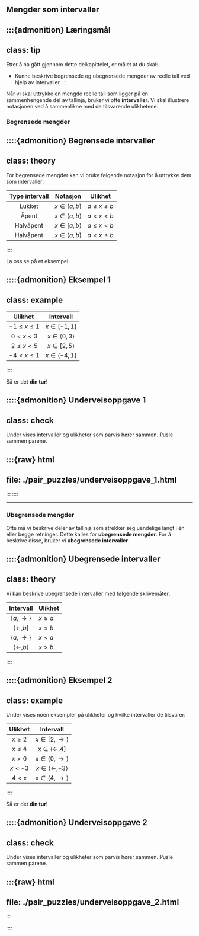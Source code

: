 
## Mengder som intervaller

:::{admonition} Læringsmål
---
class: tip
---
Etter å ha gått gjennom dette delkapittelet, er målet at du skal:
* Kunne beskrive begrensede og ubegrensede mengder av reelle tall ved hjelp av intervaller.
:::


Når vi skal uttrykke en mengde reelle tall som ligger på en sammenhengende del av tallinja, bruker vi ofte **intervaller**. Vi skal illustrere notasjonen ved å sammenlikne med de tilsvarende ulikhetene.

### Begrensede mengder

::::{admonition} Begrensede intervaller
---
class: theory
---

For begrensede mengder kan vi bruke følgende notasjon for å uttrykke dem som intervaller:


| Type intervall | Notasjon | Ulikhet |
| :---: | :---: | :---: |
| Lukket | $x \in [a, b]$ | $a \leq x \leq b$ |
| Åpent | $x \in \langle a, b\rangle$ | $a < x < b$ |
| Halvåpent | $x \in [a, b\rangle$| $a \leq x < b$ |
| Halvåpent | $x \in \langle a, b]$| $a < x \leq b$ |

::::

La oss se på et eksempel:


::::{admonition} Eksempel 1
---
class: example
---

| Ulikhet | Intervall |
|:---:|:---:|
| $-1 \leq x \leq 1$ | $x\in [-1, 1]$ |
| $0 < x < 3$ | $x\in \langle 0, 3\rangle$ |
| $2 \leq x < 5$ | $x\in [2, 5\rangle$ |
| $-4 < x \leq 1$ | $x\in \langle -4, 1]$ |

::::

Så er det **din tur**!

::::{admonition} Underveisoppgave 1
---
class: check
---
Under vises intervaller og ulikheter som parvis hører sammen. Pusle sammen parene.

:::{raw} html
---
file: ./pair_puzzles/underveisoppgave_1.html
---
:::
::::

<!-- ::::{admonition} Underveisoppgave 1
---
class: check
---
Skriv av og fyll ut tabellen under:

| Ulikhet | Intervall |
|:---:|:---:|
| $-1 < x \leq 3$ | |
| | $x\in \langle 1, 6]$ |
| $0 \leq x < 2$ |  |
| | $x\in \left[-\dfrac{1}{3}, 1\right\rangle$ |
| $-2 \leq x \leq 4$ |  |


:::{admonition} Fasit
---
class: answer, dropdown
---

| Ulikhet | Intervall |
|:---:|:---:|
| $-1 < x \leq 3$ | $x \in \langle -1, 3]$ |
| $1 < x \leq 6$ | $x\in \langle 1, 6]$ |
| $0 \leq x < 2$ | $x \in [0, 2\rangle$ |
| $-\dfrac{1}{3} \leq x < 1$ | $x\in \left[-\dfrac{1}{3}, 1\right\rangle$ |
| $-2 \leq x \leq 4$ |  $x \in [-2, 4]$ |

:::
:::: -->


---

### Ubegrensede mengder
Ofte må vi beskrive deler av tallinja som strekker seg uendelige langt i én eller begge retninger. Dette kalles for **ubegrensede mengder**. For å beskrive disse, bruker vi **ubegrensede intervaller**.


::::{admonition} Ubegrensede intervaller
---
class: theory
---
Vi kan beskrive ubegrensede intervaller med følgende skrivemåter:


| Intervall | Ulikhet |
| :---: | --- |
| $[a, \to\rangle$ | $x \geq a$ |
| $\langle \gets, b]$ | $x \leq b$ |
| $\langle a, \to\rangle$ | $x < a$|
| $\langle \gets, b\rangle$ | $x > b$ |

::::


::::{admonition} Eksempel 2
---
class: example
---
Under vises noen eksempler på ulikheter og hvilke intervaller de tilsvarer:

| Ulikhet | Intervall |
| :---: | :---: |
| $x \geq 2$ | $x\in [2, \to\rangle$ |
| $x \leq 4$ | $x\in \langle \gets, 4]$ |
| $x > 0$ | $x\in \langle 0, \to\rangle$ |
| $x < -3$ | $x\in \langle \gets, -3\rangle$ |
| $4 < x$ | $x \in \langle 4, \to\rangle$ |


::::

Så er det **din tur**!

::::{admonition} Underveisoppgave 2
---
class: check
---
Under vises intervaller og ulikheter som parvis hører sammen. Pusle sammen parene.

:::{raw} html
---
file: ./pair_puzzles/underveisoppgave_2.html
---
:::

::::

<!-- ::::{admonition} Underveisoppgave 2
---
class: check
---
Skriv av og fyll ut tabellen under:


| Ulikhet | Intervall |
|:---:|:---:|
| $x \geq 0$ | |
| | $x\in \langle \gets, 3]$ |
| $x > 2$ |  |
| | $x\in \left\langle -\dfrac{1}{2}, \to\right\rangle$ |
| $x \leq 1$ |  |

:::{admonition} Fasit
---
class: answer, dropdown
---

| Ulikhet | Intervall |
|:---:|:---:|
| $x \geq 0$ | $x \in [0, \to \rangle$ |
| $x \leq 3$ | $x\in \langle \gets, 3]$ |
| $x > 2$ | $x \in \langle 2, \to \rangle$ |
| $x > -\dfrac{1}{2}$ | $x\in \left\langle -\dfrac{1}{2}, \to\right\rangle$ |
| $x \leq 1$ | $x \in \langle \gets, 1]$ |

:::

:::: -->
